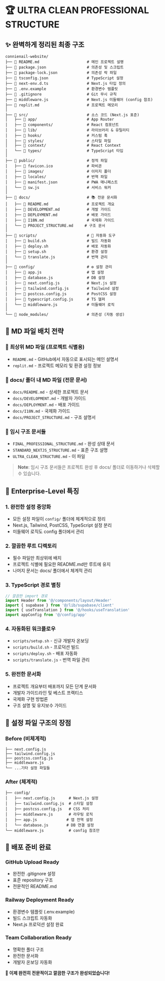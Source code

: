 # 🏆 ULTRA CLEAN PROFESSIONAL STRUCTURE

## ✨ 완벽하게 정리된 최종 구조

```
connienail-website/
├── 📄 README.md                     # 메인 프로젝트 설명
├── 📄 package.json                  # 의존성 및 스크립트
├── 📄 package-lock.json             # 의존성 락 파일
├── 📄 tsconfig.json                 # TypeScript 설정
├── 📄 next-env.d.ts                 # Next.js 타입 정의
├── 📄 .env.example                  # 환경변수 템플릿
├── 📄 .gitignore                    # Git 무시 규칙
├── 📄 middleware.js                 # Next.js 미들웨어 (config 참조)
├── 📄 replit.md                     # 프로젝트 메모리
│
├── 📁 src/                          # 소스 코드 (Next.js 표준)
│   ├── 📁 app/                      # App Router
│   ├── 📁 components/               # React 컴포넌트
│   ├── 📁 lib/                      # 라이브러리 & 유틸리티
│   ├── 📁 hooks/                    # 커스텀 훅
│   ├── 📁 styles/                   # 스타일 파일
│   ├── 📁 context/                  # React Context
│   └── 📁 types/                    # TypeScript 타입
│
├── 📁 public/                       # 정적 파일
│   ├── 📄 favicon.ico               # 파비콘
│   ├── 📁 images/                   # 이미지 폴더
│   ├── 📁 locales/                  # 번역 파일
│   ├── 📄 manifest.json             # PWA 매니페스트
│   └── 📄 sw.js                     # 서비스 워커
│
├── 📁 docs/                         # 📚 전문 문서화
│   ├── 📄 README.md                 # 프로젝트 개요
│   ├── 📄 DEVELOPMENT.md            # 개발 가이드
│   ├── 📄 DEPLOYMENT.md             # 배포 가이드
│   ├── 📄 I18N.md                   # 국제화 가이드
│   └── 📄 PROJECT_STRUCTURE.md     # 구조 문서
│
├── 📁 scripts/                      # 🔧 자동화 도구
│   ├── 📄 build.sh                  # 빌드 자동화
│   ├── 📄 deploy.sh                 # 배포 자동화
│   ├── 📄 setup.sh                  # 환경 설정
│   └── 📄 translate.js              # 번역 관리
│
├── 📁 config/                       # ⚙️ 설정 관리
│   ├── 📄 app.js                    # 앱 설정
│   ├── 📄 database.js               # DB 설정
│   ├── 📄 next.config.js            # Next.js 설정
│   ├── 📄 tailwind.config.js        # Tailwind 설정
│   ├── 📄 postcss.config.js         # PostCSS 설정
│   ├── 📄 typescript.config.js      # TS 헬퍼
│   └── 📄 middleware.js             # 미들웨어 로직
│
└── 📁 node_modules/                 # 의존성 (자동 생성)
```

## 🎯 MD 파일 배치 전략

### 📍 **최상위 MD 파일 (프로젝트 식별용)**
- `README.md` - GitHub에서 자동으로 표시되는 메인 설명서
- `replit.md` - 프로젝트 메모리 및 환경 설정 정보

### 📁 **docs/ 폴더 내 MD 파일 (전문 문서)**
- `docs/README.md` - 상세한 프로젝트 문서
- `docs/DEVELOPMENT.md` - 개발자 가이드
- `docs/DEPLOYMENT.md` - 배포 가이드
- `docs/I18N.md` - 국제화 가이드
- `docs/PROJECT_STRUCTURE.md` - 구조 설명서

### 📁 **임시 구조 문서들**
- `FINAL_PROFESSIONAL_STRUCTURE.md` - 완성 상태 문서
- `STANDARD_NEXTJS_STRUCTURE.md` - 표준 구조 설명
- `ULTRA_CLEAN_STRUCTURE.md` - 이 파일

> **Note**: 임시 구조 문서들은 프로젝트 완성 후 docs/ 폴더로 이동하거나 삭제할 수 있습니다.

## 🏢 Enterprise-Level 특징

### 1. **완전한 설정 중앙화**
- 모든 설정 파일이 `config/` 폴더에 체계적으로 정리
- Next.js, Tailwind, PostCSS, TypeScript 설정 분리
- 미들웨어 로직도 config 폴더에서 관리

### 2. **깔끔한 루트 디렉토리**
- 필수 파일만 최상위에 배치
- 프로젝트 식별에 필요한 README.md만 루트에 유지
- 나머지 문서는 docs/ 폴더에서 체계적 관리

### 3. **TypeScript 경로 별칭**
```javascript
// 깔끔한 import 경로
import Header from '@/components/layout/Header'
import { supabase } from '@/lib/supabase/client'
import { useTranslation } from '@/hooks/useTranslation'
import appConfig from '@/config/app'
```

### 4. **자동화된 워크플로우**
- `scripts/setup.sh` - 신규 개발자 온보딩
- `scripts/build.sh` - 프로덕션 빌드
- `scripts/deploy.sh` - 배포 자동화
- `scripts/translate.js` - 번역 파일 관리

### 5. **완전한 문서화**
- 프로젝트 개요부터 배포까지 모든 단계 문서화
- 개발자 가이드라인 및 베스트 프랙티스
- 국제화 구현 방법론
- 구조 설명 및 유지보수 가이드

## 🎨 설정 파일 구조의 장점

### **Before (비체계적)**
```
├── next.config.js
├── tailwind.config.js
├── postcss.config.js
├── middleware.js
└── ...기타 설정 파일들
```

### **After (체계적)**
```
├── config/
│   ├── next.config.js      # Next.js 설정
│   ├── tailwind.config.js  # 스타일 설정
│   ├── postcss.config.js   # CSS 처리
│   ├── middleware.js       # 라우팅 로직
│   ├── app.js             # 앱 전역 설정
│   └── database.js        # DB 연결 설정
└── middleware.js           # config 참조만
```

## 🚀 배포 준비 완료

### **GitHub Upload Ready**
- 완전한 .gitignore 설정
- 표준 repository 구조
- 전문적인 README.md

### **Railway Deployment Ready**
- 환경변수 템플릿 (.env.example)
- 빌드 스크립트 자동화
- Next.js 프로덕션 설정 완료

### **Team Collaboration Ready**
- 명확한 폴더 구조
- 완전한 문서화
- 개발자 온보딩 자동화

**🎉 이제 완전히 전문적이고 깔끔한 구조가 완성되었습니다!**